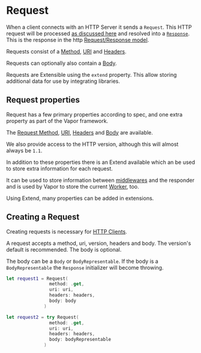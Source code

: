 # Request

When a client connects with an HTTP Server it sends a `Request`. This HTTP request will be processed [as discussed here](../concepts/http.md) and resolved into a [`Response`](response.md). This is the response in the http [Request/Response model](../concepts/http.md).

Requests consist of a [Method](method.md), [URI](uri.md) and [Headers](headers.md).

Requests can optionally also contain a [Body](body.md).

Requests are Extensible using the `extend` property. This allow storing additional data for use by integrating libraries.

## Request properties

Request has a few primary properties according to spec, and one extra property as part of the Vapor framework.

The [Request Method](method.md), [URI](uri.md), [Headers](headers.md) and [Body](body.md) are available.

We also provide access to the HTTP version, although this will almost always be `1.1`.

In addition to these properties there is an Extend available which an be used to store extra information for each request.

It can be used to store information between [middlewares](middleware.md) and the responder and is used by Vapor to store the current [Worker](../async/worker.md), too.

Using Extend, many properties can be added in extensions.

## Creating a Request

Creating requests is necessary for [HTTP Clients](client.md).

A request accepts a method, uri, version, headers and body. The version's default is recommended. The body is optional.

The body can be a `Body` or `BodyRepresentable`. If the body is a `BodyRepresentable` the `Response` initializer will become throwing.

```swift
let request1 = Request(
                method: .get,
                uri: uri,
                headers: headers,
                body: body
              )

let request2 = try Request(
                method: .get,
                uri: uri,
                headers: headers,
                body: bodyRepresentable
              )
```
